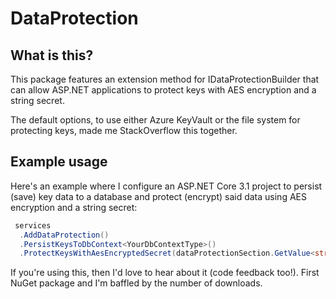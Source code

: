 # DataProtection 

## What is this?
This package features an extension method for IDataProtectionBuilder that can allow ASP.NET applications to protect keys with AES encryption and a string secret.

The default options, to use either Azure KeyVault or the file system for protecting keys, made me StackOverflow this together.

## Example usage

Here's an example where I configure an ASP.NET Core 3.1 project to persist (save) key data to a database and protect (encrypt) said data using AES encryption and a string secret:

```csharp
 services
  .AddDataProtection()
  .PersistKeysToDbContext<YourDbContextType>() 
  .ProtectKeysWithAesEncryptedSecret(dataProtectionSection.GetValue<string>("Secret")); // ← Oh boy!
   ```

If you're using this, then I'd love to hear about it (code feedback too!). First NuGet package and I'm baffled by the number of downloads.
